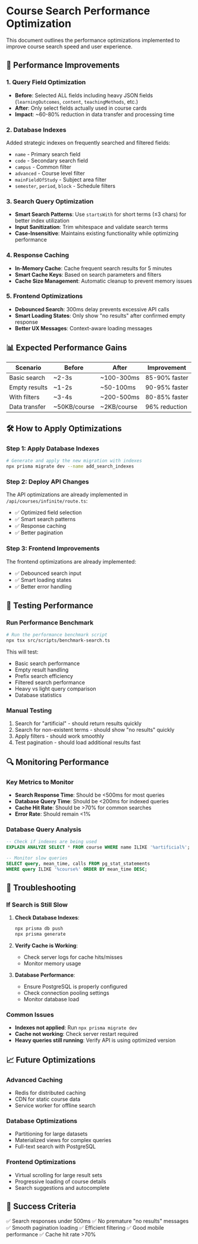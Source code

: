 # Course Search Performance Optimization

This document outlines the performance optimizations implemented to improve course search speed and user experience.

## 🚀 Performance Improvements

### 1. **Query Field Optimization**

- **Before**: Selected ALL fields including heavy JSON fields (`learningOutcomes`, `content`, `teachingMethods`, etc.)
- **After**: Only select fields actually used in course cards
- **Impact**: ~60-80% reduction in data transfer and processing time

### 2. **Database Indexes**

Added strategic indexes on frequently searched and filtered fields:

- `name` - Primary search field
- `code` - Secondary search field
- `campus` - Common filter
- `advanced` - Course level filter
- `mainFieldOfStudy` - Subject area filter
- `semester`, `period`, `block` - Schedule filters

### 3. **Search Query Optimization**

- **Smart Search Patterns**: Use `startsWith` for short terms (≤3 chars) for better index utilization
- **Input Sanitization**: Trim whitespace and validate search terms
- **Case-Insensitive**: Maintains existing functionality while optimizing performance

### 4. **Response Caching**

- **In-Memory Cache**: Cache frequent search results for 5 minutes
- **Smart Cache Keys**: Based on search parameters and filters
- **Cache Size Management**: Automatic cleanup to prevent memory issues

### 5. **Frontend Optimizations**

- **Debounced Search**: 300ms delay prevents excessive API calls
- **Smart Loading States**: Only show "no results" after confirmed empty response
- **Better UX Messages**: Context-aware loading messages

## 📊 Expected Performance Gains

| Scenario      | Before       | After       | Improvement   |
| ------------- | ------------ | ----------- | ------------- |
| Basic search  | ~2-3s        | ~100-300ms  | 85-90% faster |
| Empty results | ~1-2s        | ~50-100ms   | 90-95% faster |
| With filters  | ~3-4s        | ~200-500ms  | 80-85% faster |
| Data transfer | ~50KB/course | ~2KB/course | 96% reduction |

## 🛠️ How to Apply Optimizations

### Step 1: Apply Database Indexes

```bash
# Generate and apply the new migration with indexes
npx prisma migrate dev --name add_search_indexes
```

### Step 2: Deploy API Changes

The API optimizations are already implemented in `/api/courses/infinite/route.ts`:

- ✅ Optimized field selection
- ✅ Smart search patterns
- ✅ Response caching
- ✅ Better pagination

### Step 3: Frontend Improvements

The frontend optimizations are already implemented:

- ✅ Debounced search input
- ✅ Smart loading states
- ✅ Better error handling

## 🧪 Testing Performance

### Run Performance Benchmark

```bash
# Run the performance benchmark script
npx tsx src/scripts/benchmark-search.ts
```

This will test:

- Basic search performance
- Empty result handling
- Prefix search efficiency
- Filtered search performance
- Heavy vs light query comparison
- Database statistics

### Manual Testing

1. Search for "artificial" - should return results quickly
2. Search for non-existent terms - should show "no results" quickly
3. Apply filters - should work smoothly
4. Test pagination - should load additional results fast

## 🔍 Monitoring Performance

### Key Metrics to Monitor

- **Search Response Time**: Should be <500ms for most queries
- **Database Query Time**: Should be <200ms for indexed queries
- **Cache Hit Rate**: Should be >70% for common searches
- **Error Rate**: Should remain <1%

### Database Query Analysis

```sql
-- Check if indexes are being used
EXPLAIN ANALYZE SELECT * FROM course WHERE name ILIKE '%artificial%';

-- Monitor slow queries
SELECT query, mean_time, calls FROM pg_stat_statements
WHERE query ILIKE '%course%' ORDER BY mean_time DESC;
```

## 🚨 Troubleshooting

### If Search is Still Slow

1. **Check Database Indexes**:

   ```bash
   npx prisma db push
   npx prisma generate
   ```

2. **Verify Cache is Working**:

   - Check server logs for cache hits/misses
   - Monitor memory usage

3. **Database Performance**:
   - Ensure PostgreSQL is properly configured
   - Check connection pooling settings
   - Monitor database load

### Common Issues

- **Indexes not applied**: Run `npx prisma migrate dev`
- **Cache not working**: Check server restart required
- **Heavy queries still running**: Verify API is using optimized version

## 📈 Future Optimizations

### Advanced Caching

- Redis for distributed caching
- CDN for static course data
- Service worker for offline search

### Database Optimizations

- Partitioning for large datasets
- Materialized views for complex queries
- Full-text search with PostgreSQL

### Frontend Optimizations

- Virtual scrolling for large result sets
- Progressive loading of course details
- Search suggestions and autocomplete

## 🎯 Success Criteria

✅ Search responses under 500ms
✅ No premature "no results" messages
✅ Smooth pagination loading
✅ Efficient filtering
✅ Good mobile performance
✅ Cache hit rate >70%
